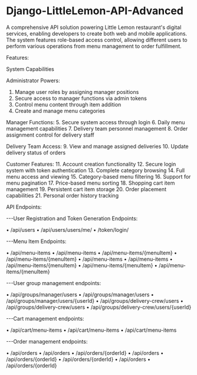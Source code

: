 # Django-LittleLemon-API-Advanced
A comprehensive API solution powering Little Lemon restaurant's digital services, enabling developers to create both web and mobile applications. The system features role-based access control, allowing different users to perform various operations from menu management to order fulfillment.

Features:

System Capabilities

Administrator Powers:
1. Manage user roles by assigning manager positions
2. Secure access to manager functions via admin tokens
3. Control menu content through item addition
4. Create and manage menu categories

Manager Functions:
5. Secure system access through login
6. Daily menu management capabilities
7. Delivery team personnel management
8. Order assignment control for delivery staff

Delivery Team Access:
9. View and manage assigned deliveries
10. Update delivery status of orders

Customer Features:
11. Account creation functionality
12. Secure login system with token authentication
13. Complete category browsing
14. Full menu access and viewing
15. Category-based menu filtering
16. Support for menu pagination
17. Price-based menu sorting
18. Shopping cart item management
19. Persistent cart item storage
20. Order placement capabilities
21. Personal order history tracking


API Endpoints:

---User Registration and Token Generation Endpoints:

•	/api/users
•	/api/users/users/me/
•	/token/login/

---Menu Item Endpoints:

•	/api/menu-items
•	/api/menu-items
•	/api/menu-items/{menuItem}
•	/api/menu-items/{menuItem}
•	/api/menu-items
•	/api/menu-items
•	/api/menu-items/{menuItem}
•	/api/menu-items/{menuItem}
•	/api/menu-items/{menuItem}

---User group management endpoints:

•	/api/groups/manager/users
•	/api/groups/manager/users
•	/api/groups/manager/users/{userId}
•	/api/groups/delivery-crew/users
•	/api/groups/delivery-crew/users
•	/api/groups/delivery-crew/users/{userId}

---Cart management endpoints:

•	/api/cart/menu-items
•	/api/cart/menu-items
•	/api/cart/menu-items

---Order management endpoints:

•	/api/orders
•	/api/orders
•	/api/orders/{orderId}
•	/api/orders
•	/api/orders/{orderId}
•	/api/orders/{orderId}
•	/api/orders
•	/api/orders/{orderId}

